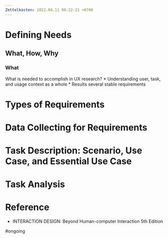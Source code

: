 ```yaml
---
Zettelkasten: 2022.04.11 08:22:21 +0700
---
```

# Defining Needs
## What, How, Why
### What
What is needed to accomplish in UX research?
	* Understanding user, task, and usage context as a whole
	* Results several stable requirements

# Types of Requirements
# Data Collecting for Requirements
# Task Description: Scenario, Use Case, and Essential Use Case
# Task Analysis

# Reference
* INTERACTION DESIGN: Beyond Human-computer Interaction 5th Edition

#ongoing 